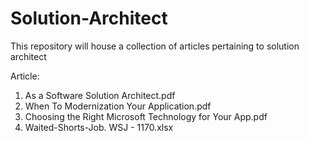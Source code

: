 # Solution-Architect
This repository will house a collection of articles pertaining to solution architect

Article:
1. As a Software Solution Architect.pdf
2. When To Modernization Your Application.pdf
3. Choosing the Right Microsoft Technology for Your App.pdf
4. Waited-Shorts-Job.  WSJ - 1170.xlsx
